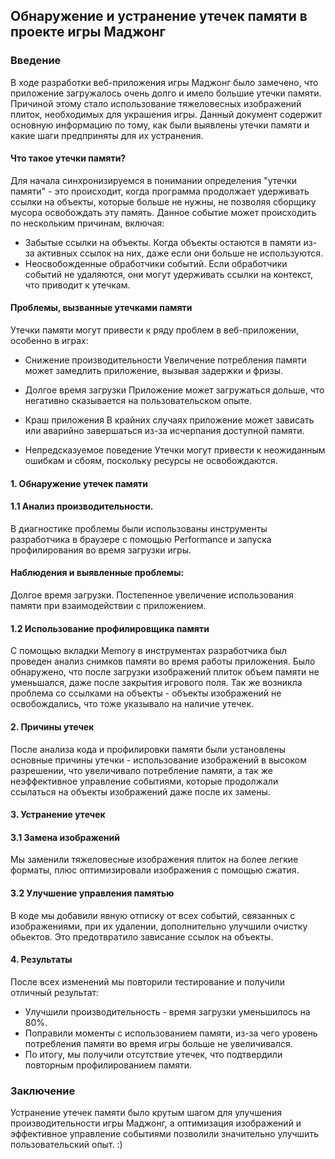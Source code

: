 ## Обнаружение и устранение утечек памяти в проекте игры Маджонг
### Введение
В ходе разработки веб-приложения игры Маджонг было замечено, что приложение загружалось очень долго и имело большие утечки памяти.
Причиной этому стало использование тяжеловесных изображений плиток, необходимых для украшения игры.
Данный документ содержит основную информацию по тому, как были выявлены утечки памяти и какие шаги предприняты для их устранения.

#### Что такое утечки памяти?
Для начала синхронизируемся в понимании определения "утечки памяти" - это происходит, когда программа продолжает удерживать ссылки на объекты,
которые больше не нужны, не позволяя сборщику мусора освобождать эту память. Данное событие может происходить по нескольким причинам, включая:

- Забытые ссылки на объекты. Когда объекты остаются в памяти из-за активных ссылок на них, даже если они больше не используются.
- Неосвобожденные обработчики событий. Если обработчики событий не удаляются, они могут удерживать ссылки на контекст, что приводит к утечкам.

#### Проблемы, вызванные утечками памяти
Утечки памяти могут привести к ряду проблем в веб-приложении, особенно в играх:

- Снижение производительности
Увеличение потребления памяти может замедлить приложение, вызывая задержки и фризы.

- Долгое время загрузки
Приложение может загружаться дольше, что негативно сказывается на пользовательском опыте.

- Краш приложения
В крайних случаях приложение может зависать или аварийно завершаться из-за исчерпания доступной памяти.

- Непредсказуемое поведение
Утечки могут привести к неожиданным ошибкам и сбоям, поскольку ресурсы не освобождаются.

#### 1. Обнаружение утечек памяти
#### 1.1 Анализ производительности.
В диагностике проблемы были использованы инструменты разработчика в браузере с помощью Performance и запуска профилирования во время загрузки игры.

#### Наблюдения и выявленные проблемы:
Долгое время загрузки.
Постепенное увеличение использования памяти при взаимодействии с приложением.
#### 1.2 Использование профилировщика памяти
С помощью вкладки Memory в инструментах разработчика был проведен анализ снимков памяти во время работы приложения.
Было обнаружено, что после загрузки изображений плиток объем памяти не уменьшался, даже после закрытия игрового поля.
Так же возникла проблема со ссылками на объекты - объекты изображений не освобождались, что тоже указывало на наличие утечек.
#### 2. Причины утечек
После анализа кода и профилировки памяти были установлены основные причины утечки - использование изображений в высоком разрешении,
что увеличивало потребление памяти, а так же неэффективное управление событиями, которые продолжали ссылаться на объекты изображений даже после их замены.
#### 3. Устранение утечек
#### 3.1 Замена изображений
Мы заменили тяжеловесные изображения плиток на более легкие форматы, плюс оптимизировали изображения с помощью сжатия.
#### 3.2 Улучшение управления памятью
В коде мы добавили явную отписку от всех событий, связанных с изображениями, при их удалении, дополнительно улучшили очистку обьектов. Это предотвратило зависание ссылок на объекты.

#### 4. Результаты
После всех изменений мы повторили тестирование и получили отличный результат:

- Улучшили производительность - время загрузки уменьшилось на 80%.
- Поправили моменты с использованием памяти, из-за чего уровень потребления памяти во время игры больше не увеличивался.
- По итогу, мы получили отсутствие утечек, что подтвердили повторным профилированием памяти.

### Заключение
Устранение утечек памяти было крутым шагом для улучшения производительности игры Маджонг, а оптимизация изображений и эффективное управление событиями позволили значительно улучшить пользовательский опыт. :)
